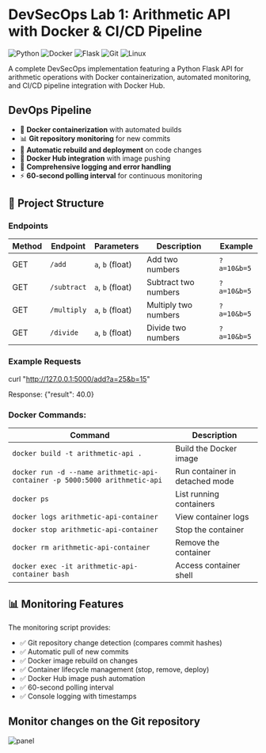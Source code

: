 # DevSecOps Lab 1: Arithmetic API with Docker & CI/CD Pipeline

![Python](https://img.shields.io/badge/python-v3.9+-blue.svg)
![Docker](https://img.shields.io/badge/docker-20.10+-blue.svg)
![Flask](https://img.shields.io/badge/flask-3.0.0-green.svg)
![Git](https://img.shields.io/badge/git-2.30+-red.svg)
![Linux](https://img.shields.io/badge/linux-kali-purple.svg)

A complete DevSecOps implementation featuring a Python Flask API for arithmetic operations with Docker containerization, automated monitoring, and CI/CD pipeline integration with Docker Hub.

## DevOps Pipeline
- 🐳 **Docker containerization** with automated builds
- 📊 **Git repository monitoring** for new commits
- 🔄 **Automatic rebuild and deployment** on code changes
- 🚀 **Docker Hub integration** with image pushing
- 📝 **Comprehensive logging and error handling**
- ⚡ **60-second polling interval** for continuous monitoring

## 📁 Project Structure


### Endpoints

| Method | Endpoint | Parameters | Description | Example |
|--------|----------|------------|-------------|---------|
| GET | `/add` | `a`, `b` (float) | Add two numbers | `?a=10&b=5` |
| GET | `/subtract` | `a`, `b` (float) | Subtract two numbers | `?a=10&b=5` |
| GET | `/multiply` | `a`, `b` (float) | Multiply two numbers | `?a=10&b=5` |
| GET | `/divide` | `a`, `b` (float) | Divide two numbers | `?a=10&b=5` |

### Example Requests

curl "http://127.0.0.1:5000/add?a=25&b=15"

Response: {"result": 40.0}


### Docker Commands:

| Command | Description |
|---------|-------------|
| `docker build -t arithmetic-api .` | Build the Docker image |
| `docker run -d --name arithmetic-api-container -p 5000:5000 arithmetic-api` | Run container in detached mode |
| `docker ps` | List running containers |
| `docker logs arithmetic-api-container` | View container logs |
| `docker stop arithmetic-api-container` | Stop the container |
| `docker rm arithmetic-api-container` | Remove the container |
| `docker exec -it arithmetic-api-container bash` | Access container shell |

## 📊 Monitoring Features

The monitoring script provides:
- ✅ Git repository change detection (compares commit hashes)
- ✅ Automatic pull of new commits
- ✅ Docker image rebuild on changes
- ✅ Container lifecycle management (stop, remove, deploy)
- ✅ Docker Hub image push automation
- ✅ 60-second polling interval
- ✅ Console logging with timestamps

## Monitor changes on the Git repository

![panel](/assets/image1.png)
